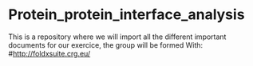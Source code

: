 # Protein_protein_interface_analysis
This is a repository where we will import all the different important documents for our exercice, the group will be formed With:
#http://foldxsuite.crg.eu/
